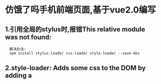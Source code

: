 # 仿饿了吗手机前端页面,基于vue2.0编写
## 1.引用全局的stylus时,报错This relative module was not found:
      解决办法:
      npm install stylus-loader css-loader style-loader --save-dev
## 2.style-loader: Adds some css to the DOM by adding a <style> tag
      解决办法:
      在下面添上
      include: [
      /src/,
      。。。。
      ]
      可以了
      include:是代表我们解析的文件只包含那些东西
      include: [] 这里用一个数组来包括的要解析的文件夹路径
      {
            test: /\.styl$/, loader: 'style-loader!css-loader!stylus-loader',include: []
      }
## 3.expected "indent", got "."
      因为第二行的.border-1px报错
      解决办法:
      expected "indent", got "." 在写stylus时碰到这种问题，肯定是由于编辑器使用了不一样的缩进方式，
      需要进行设置即可。因为他在你的编辑器中可能是对齐了的，但是实际并没有
      .border-1px加几个空格就好了
## 4.配置mock,视频中在dev-server.js中配置，项目中在webpack.dev.conf.js中配置
      首先
      // nodejs开发框架express，用来简化操作
      const express = require('express')
      // 创建node.js的express开发框架的实例
      const app = express()
      // 引用的json地址
      var appData = require('../data.json')
      // json某一个key
      var seller = appData.seller;
      var goods = appData.goods;
      var ratings = appData.ratings;
      var apiRoutes = express.Router();
      app.use('/api', apiRoutes);
      然后找到devServer,添加
        before(app) {
          app.get('/api/seller', (req, res) => {
            res.json({
              // 这里是你的json内容
              errno: 0,
              data: seller
            })
          }),
          app.get('/api/goods', (req, res) => {
            res.json({
              // 这里是你的json内容
              errno: 0,
              data: goods
            })
          }),
          app.get('/api/ratings', (req, res) => {
            res.json({
              // 这里是你的json内容
              errno: 0,
              data: ratings
            })
          })
        }
      再访问本地数据就可以了
## 5.使用vue-resource之前要安装vue-resource，然后在index.js中执行
      Vue.use(VueResource)
      执行之后才可以使用
## 6.在main.js中加载的公共样式index.styl,这样App.vue里面就可以直接使用加载进来的公共样式
## 7.水平居中
  ### 7.1 margin和width实现水平居中
      父元素有明确的宽度,配合margin的左右值为“auto”实现效果
  ### 7.2 inline-block实现水平居中方法
      父容器中设置text-align的属性为“center”,子元素设置display : inline-block
  ### 7.3 浮动实现水平居中的方法 https://www.w3cplus.com/css/elements-horizontally-center-with-css.html
## 8.垂直居中
  ### 8.1 单行文本
      只需为它们添加等值的 padding-top 和 padding-bottom 就可以实现垂直居中
  ### 8.2 多行文本
      同样可以使用等值 padding-top 和 padding-bottom 的方式实现垂直居中。如果你在使用过程中发现这种方法没见效，
      那么你可以通过 CSS 为文本设置一个类似 table-cell 的父级容器，然后使用 vertical-align 属性实现垂直居中
  ### 8.3 flex布局
## 9.better-scroll
  ### 9.1 在package.json中添加依赖
     "better-scroll": "^1.5.5"
     然后运行npm stall
  ### 9.2 添加ref
       ref="menuWrapper"
       ref="foodWrapper"
  ### 9.3 添加初始化逻辑
       methods:{
            _initScroll:function () {
               this.menuScroll = new BScroll(this.$refs.menuWrapper, {});
                       this.foodScroll = new BScroll(this.$refs.foodWrapper, {});
            }
       },
  ### 9.4 获取数据后调用初始化方法
       this.$http.get('/api/goods').then((response)=> {
              response = response.body;
              if (response.errno === 0) {
                this.goods = response.data;
                this._initScroll();
              }
       });
## 10. &.class
       .menu-item
             //垂直居中
             display table
             ...
             &.current
        会同时对指定标签加载menu-item和current样式
        });
## 11. v-show和v-if的区别官网已经说过
       1. v-if 是“真正的”条件渲染，因为它会确保在切换过程中条件块内的事件监听器和子组件适当地被销毁和重建。
       2. v-if 也是惰性的：如果在初始渲染时条件为假，则什么也不做——直到条件第一次变为真时，才会开始渲染条件块。
       一般来说， v-if 有更高的切换开销，而 v-show 有更高的初始渲染开销。因此，如果需要非常频繁地切换，则使用 v-show 较好；如果在运行时条件不太可能改变，则使用 v-if 较好。
## 12. 右侧滑动时,左侧menu会根据右侧的信息进行滚动
   ### 12.1 在data中添加两个变量listHeight和scrollY
   ### 12.2 在methods中添加方法_initScroll和_calculateHeight
       _initScroll方法作用是监听foodWrapper的滚动事件,并把滚动时的偏移赋值给scrollY
       _calculateHeight方法作用是获取foodWrapper下的所有行(li标签),然后将所有行的高度都push到listHeight数组中,
   ### 12.3 在computed中添加方法currentIndex
       因为在12.1和12.2中listHeight和scrollY都已经有值了,在currentIndex方法中判断,当前滑动的scrollY落在数组listHeight的
       哪个区间内,返回那个区间的index
   ### 12.4 给menuWrapper添加绑定样式
       样式绑定在menuWrapper某一行(menuWrapper下的li标签),:class="{'current':currentIndex===index}"。根据computed下的
       currentIndex方法返回值和当前的index是否相等,相等的话添加current样式
   ### 12.5 最后添加current样式
## 13. 左侧点击时,右侧会根据左侧点击的条目滚动到相应位置
       给左侧menuWrapper每一行一行(menuWrapper下的li标签)绑定点击事件@click="selectMenu(index,$event)"
       根据index从foodWrapper下的所有行(li标签)找到应该在顶部的行,最后执行滚动到该行(el)的代码
       this.foodScroll.scrollToElement(el, 300);
## 14. 子控件的display为inline-block时,都会有间隙问题.
       解决办法:将父控件的font-size设为0
## 15. relative, absolute, fixed 的区别
       relative：生成相对定位的元素，相对于其正常位置进行定位。元素的位置通过left、right、top、button属性进行规定，
                 可以通过z-index进行层次分级。元素元素仍保持其未定位前的形状，原本所占的空间仍将保留。如果没有定位偏移量，对元素本身没有任何影响
       absolute：生成绝对定位元素。使元素脱离文档流，并相对于其包含块进行定位，包含块可能是文档中的另一个元素或者是初始包含块，
                 元素原先在正常文档流中所占的空间会会被后面元素占据；元素定位后生成一个块级框，而不论原来它在正常流中生成何种类型的框；
                 绝对定位元素的包含块由离它最近的 'position' 属性为 'absolute'、'relative' 或者 'fixed' 的祖先元素创建。只要父级元素设置了
                 position并且不是static（默认既是static），那么设定了absolute的子元素即以此为包含块（最近的）。如果都没有定义，那么就相对于
                 整个文档body定位（注意不是相对于浏览器窗口定位）相对定位一般都是配合绝对定位元素使用
       fixed：生成绝对定位元素，相对于浏览器窗口的定位。通常配合z-index一起来使用。比如说网页上悬挂的聊天图标或者广告就是用了fixed
## 16. box-sizing border-box
       box-sizing:border-box; 是CSS3新增属性.固定了盒子的尺寸，无论怎么调整边距都不会改变盒子的大小,控件的宽高跟Android端一样。
       否则常一个块级元素实际所占宽(高)度=外边距（margin）+ 边界宽度(border-width) + 内边距（padding）+  宽度（width）(高度（height）)
## 17. vue的组件的props属性支持驼峰命名,不支持连接线命名,使用连接线进行赋值或者数据绑定
## 18. margin:0 auto和text-align:center区别
       margin:0 auto;是使自身在浏览器内居中，需要配合宽度使用：
       text-align:center;是使标签的内容居中,设置块级元素内文本的水平对齐方式
## 19. 字符串和变量拼接
       `${this.minPrice}起送`;//  ${变量}
## 20. 如果在实例创建之后添加新的属性到实例上，它不会触发视图更新
       解决办法:Vue.set(this.food, 'count', 1);//给food添加count属性
       这样food.count的值变化时,<div>{{food.count}}</div>显示在页面上就会变化
